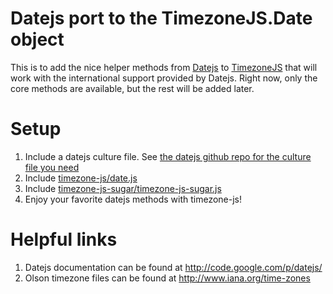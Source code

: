 # Datejs port to the TimezoneJS.Date object
  
This is to add the nice helper methods from [Datejs](http://www.datejs.com) to [TimezoneJS](https://github.com/mde/timezone-js) that will work with the international support provided by Datejs. Right now, only the core methods are available, but the rest will be added later. 

# Setup

1. Include a datejs culture file. See [the datejs github repo for the culture file you need](https://github.com/datejs/Datejs/tree/master/src/globalization)
1. Include [timezone-js/date.js](https://github.com/mde/timezone-js/blob/master/src/date.js)
1. Include [timezone-js-sugar/timezone-js-sugar.js](https://github.com/virajsanghvi/timezone-js-sugar/blob/master/src/timezone-js-sugar.js)
1. Enjoy your favorite datejs methods with timezone-js!

# Helpful links
1. Datejs documentation can be found at http://code.google.com/p/datejs/ 
1. Olson timezone files can be found at http://www.iana.org/time-zones
